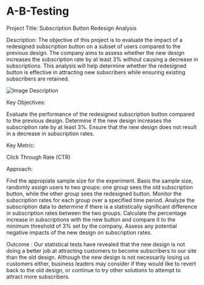 # A-B-Testing

Project Title: Subscription Button Redesign Analysis

Description:
The objective of this project is to evaluate the impact of a redesigned subscription button on a subset of users compared to the previous design. The company aims to assess whether the new design increases the subscription rate by at least 3% without causing a decrease in subscriptions. This analysis will help determine whether the redesigned button is effective in attracting new subscribers while ensuring existing subscribers are retained.

![Image Description](image_url)


Key Objectives:

Evaluate the performance of the redesigned subscription button compared to the previous design.
Determine if the new design increases the subscription rate by at least 3%.
Ensure that the new design does not result in a decrease in subscription rates.

Key Metric:

Click Through Rate (CTR)

Approach:

Find the appropiate sample size for the experiment.
Basis the sample size, randomly assign users to two groups: one group sees the old subscription button, while the other group sees the redesigned button.
Monitor the subscription rates for each group over a specified time period.
Analyze the subscription data to determine if there is a statistically significant difference in subscription rates between the two groups.
Calculate the percentage increase in subscriptions with the new button and compare it to the minimum threshold of 3% set by the company.
Assess any potential negative impacts of the new design on subscription rates.

Outcome : 
Our statistical tests have revealed that the new design is not doing a better job at attracting customers to become subscribers to our site than the old design. Although the new design is not necessarily losing us customers either, business leaders may consider if they would like to revert back to the old design, or continue to try other solutions to attempt to attract more subscribers.





